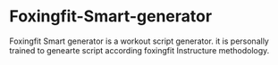 # Foxingfit-Smart-generator
Foxingfit Smart generator is a workout script generator. it is personally trained to genearte script according foxingfit Instructure methodology.
